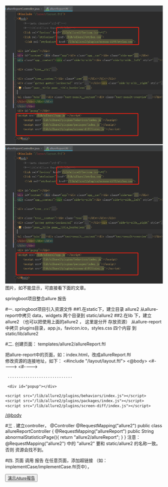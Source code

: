 
![page页面](https://github.com/kaitianpidi/allsureReport/blob/gh-pages/allure_page.png?raw=true)
![资源目录](https://github.com/kaitianpidi/allsureReport/blob/gh-pages/allure_page.png?raw=true)
图片，如不能显示，可直接看下面的文章。

springboot项目整合allure 报告


#一. springboot项目引入资源文件
##1.在static下，建立目录 allure2 
 从allure-report中拷贝  data，widgets  两个目录到 static/allure2
##2.在lib 下，建立allure2  （也可以把使用上面的allure2 ， 这里是分开 存放资源）
 从allure-report中拷贝  plugins目录，app.js，favicon.ico，styles.css  四个内容 到 static/lib/allure2
 
#二. 创建页面：  templates/allure2/allureReport.ftl 

把allure-report中的页面，如：index.html，改成allureReport.ftl  
修改资源的连接地址，如下：
<#include "/layout/layout.ftl">
<@body>
    <#--<meta charset="utf-8">-->
    <#--<title>Allure Report</title>-->
    <link rel="favicon" href="/lib/allure2/favicon.ico?v=2">
    <link rel="stylesheet" href="/lib/allure2/styles.css">
     <link rel="stylesheet" href="/lib/allure2/plugins/screen-diff/styles.css">
     
     .............................
     
     <div id="popup"></div>
<script src="/lib/allure2/app.js"></script>
    <script src="/lib/allure2/plugins/behaviors/index.js"></script>
    <script src="/lib/allure2/plugins/packages/index.js"></script>
    <script src="/lib/allure2/plugins/screen-diff/index.js"></script>

</@body>

#三 . 建立controller， 
@Controller
@RequestMapping("allure2")
public class allureReportController {
    @RequestMapping("allureReport")
    public String abnormalStatisticsPage(){
        return "allure2/allureReport";
    }
}
注意：  @RequestMapping("allure2") 中的 "allure2" 要和 static/allure2 的名称一致。否则 资源会找不到。

#四.  页面 调用 报告
在任意页面，添加超链接 （如：implementCase/implementCase.ftl页中），
 
<button id="btn_add" type="button" >
           <a  href="/allure2/allureReport#suites" target="_blank">演示Allure报告</a>
</button>
